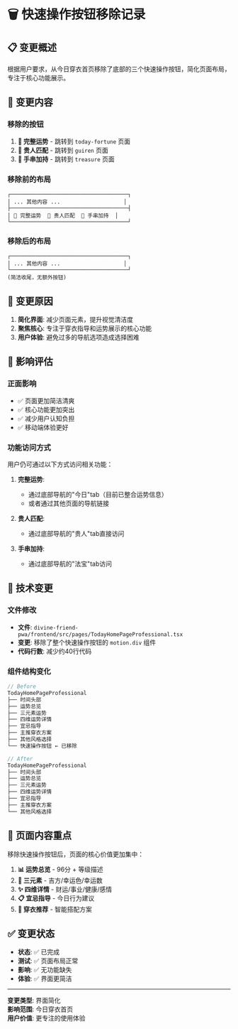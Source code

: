 # 🗑️ 快速操作按钮移除记录

## 📋 变更概述

根据用户要求，从今日穿衣首页移除了底部的三个快速操作按钮，简化页面布局，专注于核心功能展示。

## 🔄 变更内容

### **移除的按钮**
1. **🔮 完整运势** - 跳转到 `today-fortune` 页面
2. **💎 贵人匹配** - 跳转到 `guiren` 页面  
3. **📿 手串加持** - 跳转到 `treasure` 页面

### **移除前的布局**
```
┌─────────────────────────────────────┐
│ ... 其他内容 ...                    │
├─────────────────────────────────────┤
│ 🔮 完整运势  💎 贵人匹配  📿 手串加持  │
└─────────────────────────────────────┘
```

### **移除后的布局**
```
┌─────────────────────────────────────┐
│ ... 其他内容 ...                    │
└─────────────────────────────────────┘
(简洁收尾，无额外按钮)
```

## 🎯 变更原因

1. **简化界面**: 减少页面元素，提升视觉清洁度
2. **聚焦核心**: 专注于穿衣指导和运势展示的核心功能
3. **用户体验**: 避免过多的导航选项造成选择困难

## 📱 影响评估

### **正面影响**
- ✅ 页面更加简洁清爽
- ✅ 核心功能更加突出
- ✅ 减少用户认知负担
- ✅ 移动端体验更好

### **功能访问方式**
用户仍可通过以下方式访问相关功能：

1. **完整运势**: 
   - 通过底部导航的"今日"tab（目前已整合运势信息）
   - 或者通过其他页面的导航链接

2. **贵人匹配**: 
   - 通过底部导航的"贵人"tab直接访问

3. **手串加持**: 
   - 通过底部导航的"法宝"tab访问

## 🔧 技术变更

### **文件修改**
- **文件**: `divine-friend-pwa/frontend/src/pages/TodayHomePageProfessional.tsx`
- **变更**: 移除了整个快速操作按钮的 `motion.div` 组件
- **代码行数**: 减少约40行代码

### **组件结构变化**
```typescript
// Before
TodayHomePageProfessional
├── 时间头部
├── 运势总览
├── 三元素运势
├── 四维运势详情
├── 宜忌指导
├── 主推穿衣方案
├── 其他风格选择
└── 快速操作按钮 ← 已移除

// After
TodayHomePageProfessional
├── 时间头部
├── 运势总览
├── 三元素运势
├── 四维运势详情
├── 宜忌指导
├── 主推穿衣方案
└── 其他风格选择
```

## 🌟 页面内容重点

移除快速操作按钮后，页面的核心价值更加集中：

1. **📊 运势总览** - 96分 + 等级描述
2. **🧭 三元素** - 吉方/幸运色/幸运数
3. **✨ 四维详情** - 财运/事业/健康/感情
4. **📋 宜忌指导** - 今日行为建议
5. **🎯 穿衣推荐** - 智能搭配方案

## ✅ 变更状态

- **状态**: ✅ 已完成
- **测试**: ✅ 页面布局正常
- **影响**: ✅ 无功能缺失
- **体验**: ✅ 界面更简洁

---

**变更类型**: 界面简化  
**影响范围**: 今日穿衣首页  
**用户价值**: 更专注的使用体验 